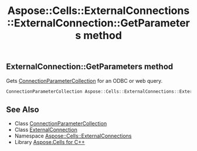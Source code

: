 ﻿---
title: Aspose::Cells::ExternalConnections::ExternalConnection::GetParameters method
linktitle: GetParameters
second_title: Aspose.Cells for C++ API Reference
description: 'Aspose::Cells::ExternalConnections::ExternalConnection::GetParameters method. Gets ConnectionParameterCollection for an ODBC or web query in C++.'
type: docs
weight: 4200
url: /cpp/aspose.cells.externalconnections/externalconnection/getparameters/
---
## ExternalConnection::GetParameters method


Gets [ConnectionParameterCollection](../../connectionparametercollection/) for an ODBC or web query.

```cpp
ConnectionParameterCollection Aspose::Cells::ExternalConnections::ExternalConnection::GetParameters()
```

## See Also

* Class [ConnectionParameterCollection](../../connectionparametercollection/)
* Class [ExternalConnection](../)
* Namespace [Aspose::Cells::ExternalConnections](../../)
* Library [Aspose.Cells for C++](../../../)
